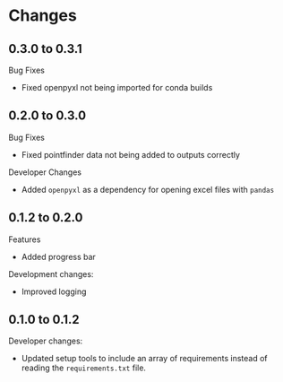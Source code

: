 # Changes

## 0.3.0 to 0.3.1
Bug Fixes
* Fixed openpyxl not being imported for conda builds

## 0.2.0 to 0.3.0
Bug Fixes
* Fixed pointfinder data not being added to outputs correctly

Developer Changes
* Added `openpyxl` as a dependency for opening excel files with `pandas`

## 0.1.2 to 0.2.0

Features
* Added progress bar

Development changes:
* Improved logging

## 0.1.0 to 0.1.2

Developer changes:

- Updated setup tools to include an array of requirements instead of reading the `requirements.txt` file.